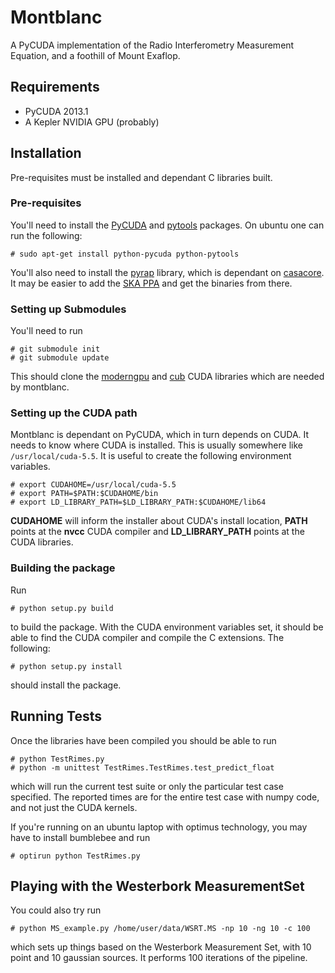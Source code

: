 # Montblanc

A PyCUDA implementation of the Radio Interferometry Measurement Equation, and a foothill of Mount Exaflop.

## Requirements

- PyCUDA 2013.1
- A Kepler NVIDIA GPU (probably)

## Installation

Pre-requisites must be installed and dependant C libraries built.

### Pre-requisites

You'll need to install the [PyCUDA][pycuda] and [pytools][pytools] packages. On ubuntu one can run the following:

    # sudo apt-get install python-pycuda python-pytools

You'll also need to install the [pyrap][pyrap] library, which is dependant on [casacore][casacore]. It may be easier to add the [SKA PPA][ska-ppa]  and get the binaries from there.

### Setting up Submodules

You'll need to run

    # git submodule init
    # git submodule update

This should clone the [moderngpu][moderngpu] and [cub][cub] CUDA libraries which are needed by montblanc.

### Setting up the CUDA path

Montblanc is dependant on PyCUDA, which in turn depends on CUDA. It needs to know where CUDA is installed. This is usually somewhere like `/usr/local/cuda-5.5`. It is useful to create the following environment variables.

    # export CUDAHOME=/usr/local/cuda-5.5
    # export PATH=$PATH:$CUDAHOME/bin
    # export LD_LIBRARY_PATH=$LD_LIBRARY_PATH:$CUDAHOME/lib64

**CUDAHOME** will inform the installer about CUDA's install location, **PATH** points at the **nvcc** CUDA compiler and **LD_LIBRARY_PATH** points at the CUDA libraries.

### Building the package

Run
     
    # python setup.py build

to build the package. With the CUDA environment variables set, it should be able to find the CUDA compiler and compile the C extensions. The following:

    # python setup.py install

should install the package.

## Running Tests

Once the libraries have been compiled you should be able to run

    # python TestRimes.py
    # python -m unittest TestRimes.TestRimes.test_predict_float

which will run the current test suite or only the particular test case specified. The reported times are for the entire test case with numpy code, and not just the CUDA kernels.

If you're running on an ubuntu laptop with optimus technology, you may have to install bumblebee and run

    # optirun python TestRimes.py

## Playing with the Westerbork MeasurementSet

You could also try run

    # python MS_example.py /home/user/data/WSRT.MS -np 10 -ng 10 -c 100

which sets up things based on the Westerbork Measurement Set, with 10 point and 10 gaussian sources. It performs 100 iterations of the pipeline.

[pycuda]:http://mathema.tician.de/software/pycuda/
[pytools]:https://pypi.python.org/pypi/pytools
[moderngpu]:https://github.com/nvlabs/moderngpu
[cub]:https://github.com/nvlabs/cub
[pyrap]:https://code.google.com/p/pyrap/
[casacore]:https://code.google.com/p/casacore/
[ska-ppa]:https://launchpad.net/~ska-sa/+archive/main

